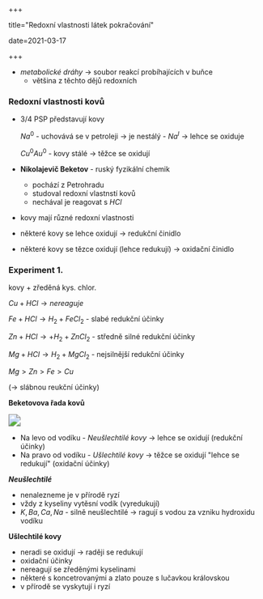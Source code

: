 +++

title="Redoxní vlastnosti látek pokračování"

date=2021-03-17

+++

- *metabolické dráhy* $\to$ soubor reakcí probíhajících v buňce
  - většina z těchto dějů redoxních

### Redoxní vlastnosti kovů

- 3/4 PSP představují kovy

  $Na^0$ - uchovává se v petroleji $\to$ je nestálý -  $Na^I$ $\to$ lehce se oxiduje

  $Cu^0 Au^0$ - kovy stálé $\to$ těžce se oxidují

- **Nikolajevič Beketov** - ruský fyzikální chemik

  - pochází z Petrohradu
  - studoval redoxní vlastnstí kovů
  - nechával je reagovat s $HCl$

- kovy mají různé redoxní vlastnosti

- některé kovy se lehce oxidují $\to$ redukční činidlo

- některé kovy se tězce oxidují (lehce redukují) $\to$  oxidační činidlo

### Experiment 1.

kovy + zředěná kys. chlor.

$Cu + HCl \to nereaguje$ 

$Fe + HCl \to H_2 + FeCl_2$ - slabé redukční účinky

$Zn+ HCl \to + H_2 + ZnCl_2$ - středně silné redukční účinky

$Mg + HCl \to H_2 + MgCl_2$ - nejsilnější redukční účinky

$Mg>Zn>Fe>Cu$

($\to$ slábnou reukční účinky)

**Beketovova řada kovů**

 <img src="https://lh3.googleusercontent.com/proxy/Tn4pKL-VdMSiBAwwW9jGMpXRwi7GgxG-DHY0rE5MChcMtfVvW6Xq3XaLTIfLA2t95L_0gf9dyYt_DoNMLvFqNMEvEEERgbQ" style="zoom:150%;" />

- Na levo od vodíku - *Neušlechtilé kovy* $\to$ lehce se oxidují (redukční účinky)
- Na pravo od vodíku - *Ušlechtilé kovy* $\to$ těžce se oxidují "lehce se redukují" (oxidační účinky)

***Neušlechtilé***

- nenalezneme je v přírodě ryzí
- vždy z kyseliny vytěsní vodík (vyredukují)
- $K, Ba, Ca, Na$ - silně neušlechtilé $\to$ ragují s vodou za vzniku hydroxidu vodíku

**Ušlechtilé kovy**

- neradi se oxidují $\to$ raději se redukují
- oxidační účinky
- nereagují se zředěnými kyselinami
- některé s koncetrovanými a zlato pouze s lučavkou královskou
- v přírodě se vyskytují i ryzí
